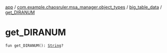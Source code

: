 [app](../../index.md) / [com.example.chaosruler.msa_manager.object_types](../index.md) / [big_table_data](index.md) / [get_DIRANUM](.)

# get_DIRANUM

`fun get_DIRANUM(): `[`String`](https://kotlinlang.org/api/latest/jvm/stdlib/kotlin/-string/index.html)`?`